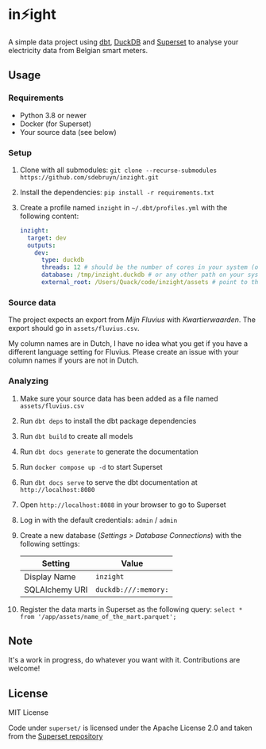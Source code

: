 # in⚡️ight

A simple data project using [dbt](https://getdbt.com), [DuckDB](https://duckdb.org/) and [Superset](https://superset.apache.org/) to analyse your electricity data from Belgian smart meters.

## Usage

### Requirements

* Python 3.8 or newer
* Docker (for Superset)
* Your source data (see below)

### Setup

1. Clone with all submodules: `git clone --recurse-submodules https://github.com/sdebruyn/inzight.git`
1. Install the dependencies: `pip install -r requirements.txt`
1. Create a profile named `inzight` in `~/.dbt/profiles.yml` with the following content:

    ```yaml
    inzight:
      target: dev
      outputs:
        dev:
          type: duckdb
          threads: 12 # should be the number of cores in your system (or double if you have hyperthreading)
          database: /tmp/inzight.duckdb # or any other path on your system
          external_root: /Users/Quack/code/inzight/assets # point to the assets folder in this repo
    ```

### Source data

The project expects an export from *Mijn Fluvius* with *Kwartierwaarden*. The export should go in `assets/fluvius.csv`.

My column names are in Dutch, I have no idea what you get if you have a different language setting for Fluvius. Please create an issue with your column names if yours are not in Dutch.

### Analyzing

1. Make sure your source data has been added as a file named `assets/fluvius.csv`
1. Run `dbt deps` to install the dbt package dependencies
1. Run `dbt build` to create all models
1. Run `dbt docs generate` to generate the documentation
1. Run `docker compose up -d` to start Superset
1. Run `dbt docs serve` to serve the dbt documentation at `http://localhost:8080`
1. Open `http://localhost:8088` in your browser to go to Superset
1. Log in with the default credentials: `admin` / `admin`
1. Create a new database (*Settings > Database Connections*) with the following settings:

    | Setting | Value |
    | --- | --- |
    | Display Name | `inzight` |
    | SQLAlchemy URI | `duckdb:///:memory:` |
1. Register the data marts in Superset as the following query: `select * from '/app/assets/name_of_the_mart.parquet';`

## Note

It's a work in progress, do whatever you want with it. Contributions are welcome!

## License

MIT License

Code under `superset/` is licensed under the Apache License 2.0 and taken from the [Superset repository](https://github.com/apache/superset)
